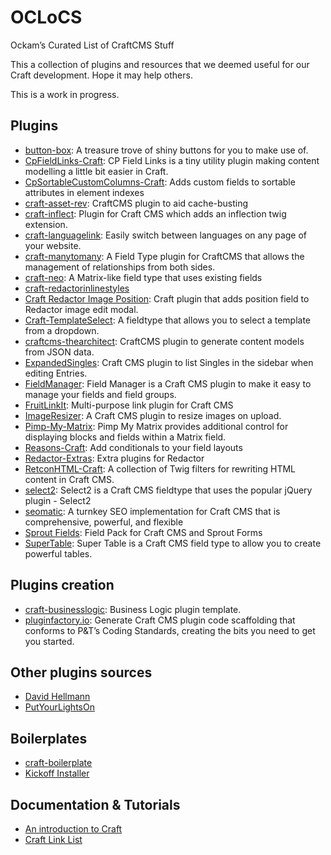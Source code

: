 # OCLoCS
Ockam’s Curated List of CraftCMS Stuff

This a collection of plugins and resources that we deemed useful for our Craft development. Hope it may help others. 

This is a work in progress.

## Plugins
- [button-box](http://plugins.supercooldesign.co.uk/plugin/button-box): A treasure trove of shiny buttons for you to make use of.
- [CpFieldLinks-Craft](https://github.com/mmikkel/CpFieldLinks-Craft): CP Field Links is a tiny utility plugin making content modelling a little bit easier in Craft.
- [CpSortableCustomColumns-Craft](https://github.com/mmikkel/CpSortableCustomColumns-Craft): Adds custom fields to sortable attributes in element indexes
- [craft-asset-rev](https://github.com/clubstudioltd/craft-asset-rev): CraftCMS plugin to aid cache-busting
- [craft-inflect](https://github.com/lukeholder/craft-inflect): Plugin for Craft CMS which adds an inflection twig extension.
- [craft-languagelink](https://github.com/lindseydiloreto/craft-languagelink): Easily switch between languages on any page of your website.
- [craft-manytomany](https://github.com/page-8/craft-manytomany): A Field Type plugin for CraftCMS that allows the management of relationships from both sides.
- [craft-neo](https://github.com/benjamminf/craft-neo): A Matrix-like field type that uses existing fields
- [craft-redactorinlinestyles](https://github.com/carlcs/craft-redactorinlinestyles)
- [Craft Redactor Image Position](https://github.com/nicholasodo/craft-redactorimageposition): Craft plugin that adds position field to Redactor image edit modal.
- [Craft-TemplateSelect](https://github.com/sjelfull/Craft-TemplateSelect): A fieldtype that allows you to select a template from a dropdown.
- [craftcms-thearchitect](https://github.com/Pennebaker/craftcms-thearchitect): CraftCMS plugin to generate content models from JSON data.
- [ExpandedSingles](https://github.com/engram-design/ExpandedSingles): Craft CMS plugin to list Singles in the sidebar when editing Entries.
- [FieldManager](https://github.com/engram-design/FieldManager): Field Manager is a Craft CMS plugin to make it easy to manage your fields and field groups.
- [FruitLinkIt](https://github.com/fruitstudios/LinkIt): Multi-purpose link plugin for Craft CMS
- [ImageResizer](https://github.com/engram-design/ImageResizer): A Craft CMS plugin to resize images on upload.
- [Pimp-My-Matrix](https://github.com/supercool/Pimp-My-Matrix): Pimp My Matrix provides additional control for displaying blocks and fields within a Matrix field.
- [Reasons-Craft](https://github.com/mmikkel/Reasons-Craft/): Add conditionals to your field layouts
- [Redactor-Extras](https://github.com/elliotlewis/Redactor-Extras): Extra plugins for Redactor
- [RetconHTML-Craft](https://github.com/mmikkel/RetconHTML-Craft): A collection of Twig filters for rewriting HTML content in Craft CMS.
- [select2](https://github.com/madebyshape/select2): Select2 is a Craft CMS fieldtype that uses the popular jQuery plugin - Select2
- [seomatic](https://github.com/nystudio107/seomatic): A turnkey SEO implementation for Craft CMS that is comprehensive, powerful, and flexible
- [Sprout Fields](http://sprout.barrelstrengthdesign.com/craft-plugins/fields): Field Pack for Craft CMS and Sprout Forms
- [SuperTable](https://github.com/engram-design/SuperTable): Super Table is a Craft CMS field type to allow you to create powerful tables.

## Plugins creation
- [craft-businesslogic](https://github.com/lindseydiloreto/craft-businesslogic): Business Logic plugin template.
- [pluginfactory.io](https://pluginfactory.io/): Generate Craft CMS plugin code scaffolding that conforms to P&T’s Coding Standards, creating the bits you need to get you started.

## Other plugins sources
- [David Hellmann](https://medium.com/webdevs/craft-cms-plugins-our-favorites-and-more-a05e8d5b31e2#.pczqjrpu7)
- [PutYourLightsOn](https://www.putyourlightson.net/)

## Boilerplates
- [craft-boilerplate](https://github.com/venveo/craft-boilerplate)
- [Kickoff Installer](https://github.com/clubstudioltd/kickoff-installer)

## Documentation & Tutorials
- [An introduction to Craft](https://github.com/jeromecoupe/iad_craftcms_introduction/blob/master/craft_introduction_en.md)
- [Craft Link List](http://craftlinklist.com/)
